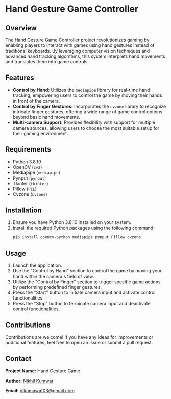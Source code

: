 

# Hand Gesture Game Controller
## Overview
The Hand Gesture Game Controller project revolutionizes gaming by enabling players to interact with games using hand gestures instead of traditional keyboards. By leveraging computer vision techniques and advanced hand tracking algorithms, this system interprets hand movements and translates them into game controls.

## Features
- **Control by Hand:** Utilizes the `mediapipe` library for real-time hand tracking, empowering users to control the game by moving their hands in front of the camera.
- **Control by Finger Gestures:** Incorporates the `cvzone` library to recognize intricate finger gestures, offering a wide range of game control options beyond basic hand movements.
- **Multi-camera Support:** Provides flexibility with support for multiple camera sources, allowing users to choose the most suitable setup for their gaming environment.

## Requirements
- Python 3.8.10
- OpenCV (`cv2`)
- Mediapipe (`mediapipe`)
- Pynput (`pynput`)
- Tkinter (`tkinter`)
- Pillow (`PIL`)
- Cvzone (`cvzone`)

## Installation
1. Ensure you have Python 3.8.10 installed on your system.
2. Install the required Python packages using the following command:
   ```bash
   pip install opencv-python mediapipe pynput Pillow cvzone
   ```

## Usage
1. Launch the application.
2. Use the "Control by Hand" section to control the game by moving your hand within the camera's field of view.
3. Utilize the "Control by Finger" section to trigger specific game actions by performing predefined finger gestures.
4. Press the "Start" button to initiate camera input and activate control functionalities.
5. Press the "Stop" button to terminate camera input and deactivate control functionalities.

## Contributions
Contributions are welcome! If you have any ideas for improvements or additional features, feel free to open an issue or submit a pull request.

## Contact 

**Project Name:** Hand Gesture Game 

**Author:** [Nikhil Kumwat ](https://github.com/nikkhill28) 

**Email:** nikumawat03@gmail.com

